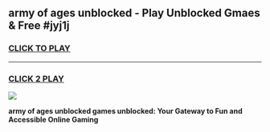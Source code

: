 
## army of ages unblocked - Play Unblocked Gmaes & Free #jyj1j
<h3>
<a href="https://news.freeplayer.one?title=army_of_ages_unblocked&ref=24F">CLICK TO PLAY</a></h3>
<hr>

<h3>
<a href="https://news.freeplayer.one?title=army_of_ages_unblocked&ref=24F">CLICK 2 PLAY</a>
  
</h3>

<a href="https://news.freeplayer.one?title=army_of_ages_unblocked&ref=24F/"><img src="https://clearcache.store/games.png"></a>


**army of ages unblocked games unblocked: Your Gateway to Fun and Accessible Online Gaming**
